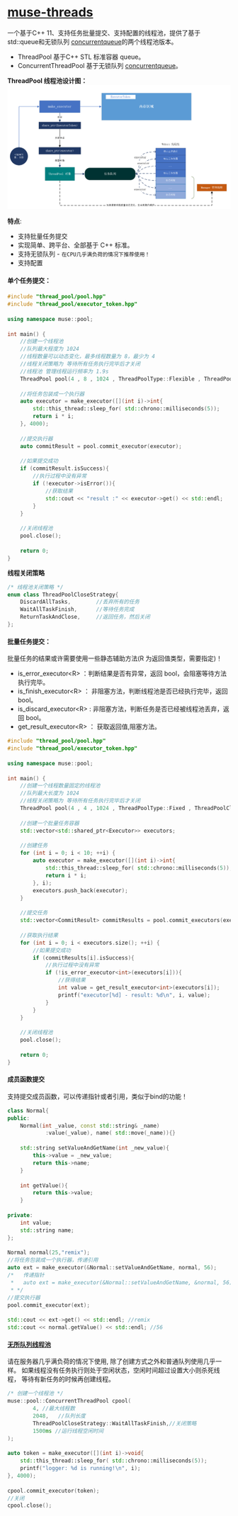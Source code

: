 # [muse-threads](#)
一个基于C++ 11、支持任务批量提交、支持配置的线程池，提供了基于std::queue和无锁队列 [concurrentqueue](https://github.com/cameron314/concurrentqueue)的两个线程池版本。
* ThreadPool 基于C++ STL 标准容器 queue。
* ConcurrentThreadPool 基于无锁队列 [concurrentqueue](https://github.com/cameron314/concurrentqueue)。

**ThreadPool 线程池设计图：**  
<img src="./docs/assets/jiagou.png" width="800px" />

**特点**:
* 支持批量任务提交
* 实现简单、跨平台、全部基于 C++ 标准。
* 支持无锁队列 - `在CPU几乎满负荷的情况下推荐使用！`
* 支持配置

#### 单个任务提交：
```cpp
#include "thread_pool/pool.hpp"
#include "thread_pool/executor_token.hpp"

using namespace muse::pool;

int main() {
    //创建一个线程池
    //队列最大程度为 1024
    //线程数量可以动态变化，最多线程数量为 8，最少为 4
    //线程关闭策略为 等待所有任务执行完毕后才关闭
    //线程池 管理线程运行频率为 1.9s
    ThreadPool pool(4 , 8 , 1024 , ThreadPoolType::Flexible , ThreadPoolCloseStrategy::WaitAllTaskFinish , 2500ms);
    
    //将任务包装成一个执行器
    auto executor = make_executor([](int i)->int{
        std::this_thread::sleep_for( std::chrono::milliseconds(5));
        return i * i;
    }, 4000);
    
    //提交执行器
    auto commitResult = pool.commit_executor(executor);
    
    //如果提交成功
    if (commitResult.isSuccess){
        //执行过程中没有异常
        if (!executor->isError()){
            //获取结果
            std::cout << "result :" << executor->get() << std::endl;
        }
    }
    
    //关闭线程池
    pool.close();
        
    return 0;
}
```
**线程关闭策略**
```c++
/* 线程池关闭策略 */
enum class ThreadPoolCloseStrategy{
    DiscardAllTasks,        //丢弃所有的任务
    WaitAllTaskFinish,      //等待任务完成
    ReturnTaskAndClose,     //返回任务，然后关闭
};
```

#### 批量任务提交：
批量任务的结果或许需要使用一些静态辅助方法(R 为返回值类型，需要指定)！

* is_error_executor\<R\> ：判断结果是否有异常，返回 bool，会阻塞等待方法执行完毕。
* is_finish_executor\<R\> ： 非阻塞方法，判断线程池是否已经执行完毕，返回 bool。
* is_discard_executor\<R\> : 非阻塞方法，判断任务是否已经被线程池丢弃，返回 bool。
* get_result_executor\<R\> ： 获取返回值,阻塞方法。


```cpp
#include "thread_pool/pool.hpp"
#include "thread_pool/executor_token.hpp"

using namespace muse::pool;

int main() {
    //创建一个线程数量固定的线程池
    //队列最大长度为 1024
    //线程关闭策略为 等待所有任务执行完毕后才关闭
    ThreadPool pool(4 , 4 , 1024 , ThreadPoolType::Fixed , ThreadPoolCloseStrategy::WaitAllTaskFinish);
    
    //创建一个批量任务容器
    std::vector<std::shared_ptr<Executor>> executors;
    
    //创建任务
    for (int i = 0; i < 10; ++i) {
        auto executor = make_executor([](int i)->int{
            std::this_thread::sleep_for( std::chrono::milliseconds(5));
            return i * i;
        }, i);
        executors.push_back(executor);
    }

    //提交任务
    std::vector<CommitResult> commitResults = pool.commit_executors(executors);
    
    //获取执行结果
    for (int i = 0; i < executors.size(); ++i) {
        //如果提交成功
        if (commitResults[i].isSuccess){
            //执行过程中没有异常
            if (!is_error_executor<int>(executors[i])){
                //获得结果
                int value = get_result_executor<int>(executors[i]);
                printf("executor[%d] - result: %d\n", i, value);
            }
        }
    }

    //关闭线程池
    pool.close();
    
    return 0;
}
```

#### 成员函数提交
支持提交成员函数，可以传递指针或者引用，类似于bind的功能！
```cpp
class Normal{
public:
    Normal(int _value, const std::string& _name)
            :value(_value), name( std::move(_name)){}

    std::string setValueAndGetName(int _new_value){
        this->value = _new_value;
        return this->name;
    }

    int getValue(){
        return this->value;
    }

private:
    int value;
    std::string name;
};

Normal normal(25,"remix");
//将任务包装成一个执行器，传递引用
auto ext = make_executor(&Normal::setValueAndGetName, normal, 56);
/*   传递指针
 *   auto ext = make_executor(&Normal::setValueAndGetName, &normal, 56);
 * */
//提交执行器
pool.commit_executor(ext);

std::cout << ext->get() << std::endl; //remix
std::cout << normal.getValue() << std::endl; //56
```

#### [无所队列线程池](#)
请在服务器几乎满负荷的情况下使用, 除了创建方式之外和普通队列使用几乎一样。 如果线程没有任务执行则处于空闲状态，空闲时间超过设置大小则杀死线程，
等待有新任务的时候再创建线程。
```cpp
/* 创建一个线程池 */
muse::pool::ConcurrentThreadPool cpool(
        4, //最大线程数
        2048,   //队列长度
        ThreadPoolCloseStrategy::WaitAllTaskFinish,//关闭策略 
        1500ms //运行线程空闲时间
);

auto token = make_executor([](int i)->void{
    std::this_thread::sleep_for( std::chrono::milliseconds(5));
    printf("logger: %d is running!\n", i);
}, 4000);

cpool.commit_executor(token);
//关闭
cpool.close();
```